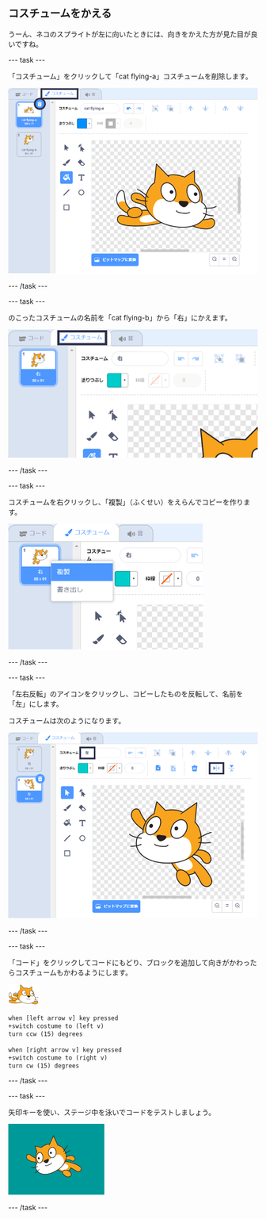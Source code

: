 ## コスチュームをかえる

うーん、ネコのスプライトが左に向いたときには、向きをかえた方が見た目が良いですね。

--- task ---

「コスチューム」をクリックして「cat flying-a」コスチュームを削除します。

![コスチュームタブと削除アイコンが強調されている](images/swim-delete-a.png)

--- /task ---

--- task ---

のこったコスチュームの名前を「cat flying-b」から「右」にかえます。

![コスチュームタブで強調された名前「右」](images/swim-costume-right.png)

--- /task ---

--- task ---

コスチュームを右クリックし、「複製」（ふくせい）をえらんでコピーを作ります。

![コスチュームのメニューで「複製」が強調されている](images/swim-costume-duplicate.png)

--- /task ---

--- task ---

「左右反転」のアイコンをクリックし、コピーしたものを反転して、名前を「左」にします。

コスチュームは次のようになります。

![反転アイコンと名前が強調された、左を向いた新しいコスチューム](images/swim-costume-left.png)

--- /task ---

--- task ---

「コード」をクリックしてコードにもどり、ブロックを追加して向きがかわったらコスチュームもかわるようにします。

![泳ぐネコのスプライト](images/swimmer-sprite.png)

```blocks3
when [left arrow v] key pressed
+switch costume to (left v)
turn ccw (15) degrees

when [right arrow v] key pressed
+switch costume to (right v)
turn cw (15) degrees
```

--- /task ---

--- task ---

矢印キーを使い、ステージ中を泳いでコードをテストしましょう。

![左を向いたスプライト](images/swim-test-left.png)

--- /task ---
